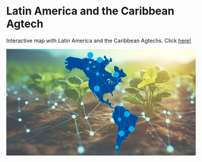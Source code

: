 # Latin America and the Caribbean Agtech

Interactive map with Latin America and the Caribbean Agtechs. Click [here!](https://andresjss.github.io/LAC-Agtech/)

![Latin America and the Caribbean](files/mapLAC3.jpg)

